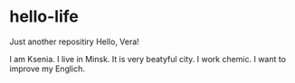 # hello-life
Just another repositiry
Hello, Vera!

I am Ksenia. I live in Minsk. It is very beatyful city. I work chemic.
I want to improve my Englich.

